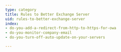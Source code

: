 ```yaml
---
type: category
title: Rules to Better Exchange Server
uid: rules-to-better-exchange-server
index:
- do-you-add-a-redirect-from-http-to-https-for-owa
- do-you-monitor-company-email
- do-you-turn-off-auto-update-on-your-servers

---
```

 

